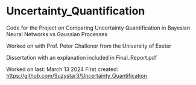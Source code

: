 # Uncertainty_Quantification

Code for the Project on Comparing Uncertainty Quantification in Bayesian Neural Networks vs Gaussian Processes

Worked on with Prof. Peter Challenor from the University of Exeter

Dissertation with an explanation included in Final_Report.pdf

Worked on last: March 13 2024
First created: https://github.com/Suzystar3/Uncertainty_Quantification
